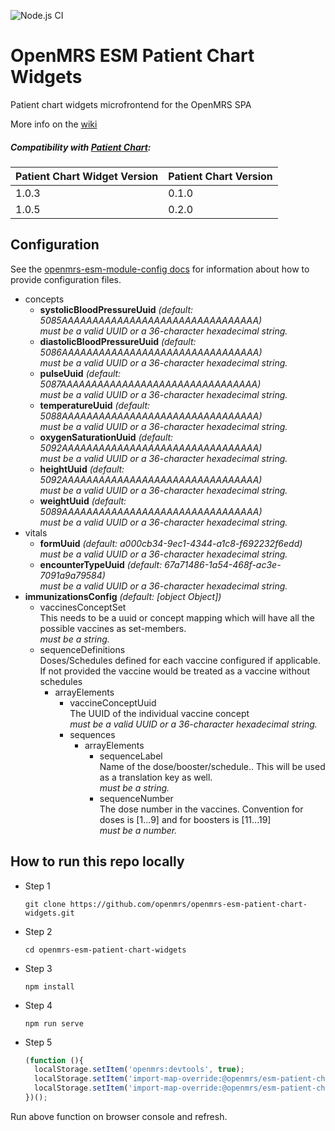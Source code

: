 ![Node.js CI](https://github.com/openmrs/openmrs-esm-patient-chart-widgets/workflows/Node.js%20CI/badge.svg)

# OpenMRS ESM Patient Chart Widgets

Patient chart widgets microfrontend for the OpenMRS SPA

More info on the [wiki][]

[wiki]: https://wiki.openmrs.org/display/projects/openmrs-esm-patient-chart

##### Compatibility with [Patient Chart](https://github.com/openmrs/openmrs-esm-patient-chart):

| Patient Chart Widget Version | Patient Chart Version |
| ---------------------------- | --------------------- |
| 1.0.3                        | 0.1.0                 |
| 1.0.5                        | 0.2.0                 |

## Configuration

<!-- GENERATED BY OPENMRS CONFIG CLI -->
See the [openmrs-esm-module-config docs](https://github.com/openmrs/openmrs-esm-module-config#openmrs-esm-module-config)
for information about how to provide configuration files.

- concepts
  - **systolicBloodPressureUuid** *(default: 5085AAAAAAAAAAAAAAAAAAAAAAAAAAAAAAAA)*\
    *must be a valid UUID or a 36-character hexadecimal string.*
  - **diastolicBloodPressureUuid** *(default: 5086AAAAAAAAAAAAAAAAAAAAAAAAAAAAAAAA)*\
    *must be a valid UUID or a 36-character hexadecimal string.*
  - **pulseUuid** *(default: 5087AAAAAAAAAAAAAAAAAAAAAAAAAAAAAAAA)*\
    *must be a valid UUID or a 36-character hexadecimal string.*
  - **temperatureUuid** *(default: 5088AAAAAAAAAAAAAAAAAAAAAAAAAAAAAAAA)*\
    *must be a valid UUID or a 36-character hexadecimal string.*
  - **oxygenSaturationUuid** *(default: 5092AAAAAAAAAAAAAAAAAAAAAAAAAAAAAAAA)*\
    *must be a valid UUID or a 36-character hexadecimal string.*
  - **heightUuid** *(default: 5092AAAAAAAAAAAAAAAAAAAAAAAAAAAAAAAA)*\
    *must be a valid UUID or a 36-character hexadecimal string.*
  - **weightUuid** *(default: 5089AAAAAAAAAAAAAAAAAAAAAAAAAAAAAAAA)*\
    *must be a valid UUID or a 36-character hexadecimal string.*
- vitals
  - **formUuid** *(default: a000cb34-9ec1-4344-a1c8-f692232f6edd)*\
    *must be a valid UUID or a 36-character hexadecimal string.*
  - **encounterTypeUuid** *(default: 67a71486-1a54-468f-ac3e-7091a9a79584)*\
    *must be a valid UUID or a 36-character hexadecimal string.*
- **immunizationsConfig** *(default: [object Object])*
  - vaccinesConceptSet\
    This needs to be a uuid or concept mapping which will have all the possible vaccines as set-members.\
    *must be a string.*
  - sequenceDefinitions\
    Doses/Schedules defined for each vaccine configured if applicable. If not provided the vaccine would be treated as a vaccine without schedules
    - arrayElements
      - vaccineConceptUuid\
        The UUID of the individual vaccine concept\
        *must be a valid UUID or a 36-character hexadecimal string.*
      - sequences
        - arrayElements
          - sequenceLabel\
            Name of the dose/booster/schedule.. This will be used as a translation key as well.\
            *must be a string.*
          - sequenceNumber\
            The dose number in the vaccines. Convention for doses is [1...9] and for boosters is [11...19]\
            *must be a number.*
<!-- END OF GENERATED -->

## How to run this repo locally

- Step 1
   
     ```git clone https://github.com/openmrs/openmrs-esm-patient-chart-widgets.git```

- Step 2
   
     ```cd openmrs-esm-patient-chart-widgets```     

- Step 3
   
     ```npm install```       

- Step 4
   
     ```npm run serve```   

- Step 5 
    
    ```js
    (function (){
      localStorage.setItem('openmrs:devtools', true);
      localStorage.setItem('import-map-override:@openmrs/esm-patient-chart-widgets/', 'http://localhost:8080/openmrs-esm-patient-chart-widgets-.js');
      localStorage.setItem('import-map-override:@openmrs/esm-patient-chart-widgets','http://localhost:8080/openmrs-esm-patient-chart-widgets.js');
    })(); 
    ```
Run above function on browser console and refresh.    